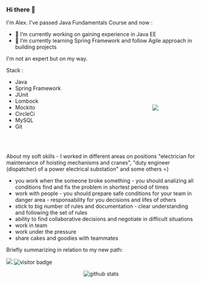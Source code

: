 ### Hi there 👋

<!--
**naglec13/naglec13** is a ✨ _special_ ✨ repository because its `README.md` (this file) appears on your GitHub profile.

Here are some ideas to get you started:

- 🔭 I’m currently working on experiencing in Java EE
- 🌱 I’m currently learning Spring Framework and building projects via Agile approach
- 👯 I’m looking to collaborate on ...
- 🤔 I’m looking for help with ...
- 💬 Ask me about ...
- 📫 How to reach me: ...
- 😄 Pronouns: ...
- ⚡ Fun fact: ...
-->


 I'm Alex. I've passed Java Fundamentals Course and now :
 
- 🔭 I’m currently working on gaining experience in Java EE
- 🌱 I’m currently learning Spring Framework and follow Agile approach in building projects

I'm not an expert but on my way.
<p>
<img src='https://media.giphy.com/media/vzO0Vc8b2VBLi/source.gif' align='right'
     vspace='100' hspace='100'>

Stack : 
 - Java 
 - Spring Framework
 - JUnit
 - Lombock
 - Mockito
 - CircleCi
 - MySQL 
 - Git
</p>

<br>
<br>

 About my soft skills - I worked in different areas on positions "electrician for maintenance of hoisting mechanisms and cranes", "duty engineer (dispatcher) of a power electrical substation" and some others =) 
 - you work when the someone broke something - you should analizing all conditions find and fix the problem in shortest period of times
 - work with people - you should prepare safe conditions for your team  in danger area - responsability for you decisions and lifes of others 
- stick to big number of rules and documentation  - clear understanding and following the set of rules 
- ability to find collaborative decisions and negotiate in difficult situations 
- work in team
 - work under the pressure
 - share cakes and goodies with teammates

 Briefly summarizing in relation to my new path:
 
<img src='https://media.giphy.com/media/BuReg1EyvWaac/giphy.gif'>
<img src='https://visitor-badge.glitch.me/badge?page_id=naglec13.naglec13' alt= 'visitor badge'>


<p align = 'center'>
  <img src="https://github-readme-stats.vercel.app/api/?username=naglec13&show_icons=true&title_color=fffffff&icon_color=000000&text_color=000000" alt="github stats"/></br>
</p>
